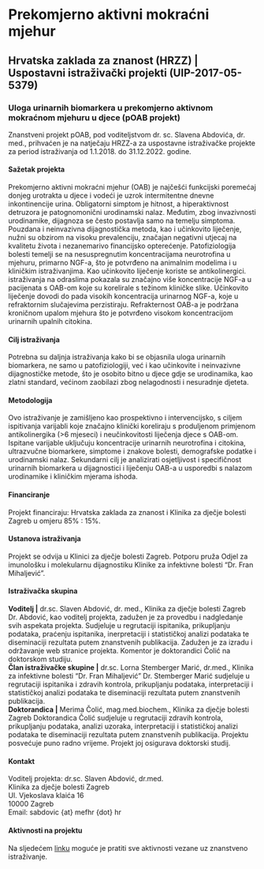 # Prekomjerno aktivni mokraćni mjehur

## Hrvatska zaklada za znanost (HRZZ) | Uspostavni istraživački projekti (UIP-2017-05-5379)

### Uloga urinarnih biomarkera u prekomjerno aktivnom mokraćnom mjehuru u djece (pOAB projekt)

Znanstveni projekt pOAB, pod voditeljstvom dr. sc. Slavena Abdovića, dr. med., prihvaćen je na natječaju HRZZ-a za uspostavne istraživačke projekte za period istraživanja od 1.1.2018. do 31.12.2022. godine.

#### Sažetak projekta

Prekomjerno aktivni mokraćni mjehur (OAB) je najčešći funkcijski poremećaj donjeg urotrakta u djece i vodeći je uzrok intermitentne dnevne inkontinencije urina. Obligatorni simptom je hitnost, a hiperaktivnost detruzora je patognomonični urodinamski nalaz. Međutim, zbog invazivnosti urodinamike, dijagnoza se često postavlja samo na temelju simptoma. Pouzdana i neinvazivna dijagnostička metoda, kao i učinkovito liječenje, nužni su obzirom na visoku prevalenciju, značajan negativni utjecaj na kvalitetu života i nezanemarivo financijsko opterećenje. Patofiziologija bolesti temelji se na nesuspregnutim koncentracijama neurotrofina u mjehuru, primarno NGF-a, što je potvrđeno na animalnim modelima i u kliničkim istraživanjima. Kao učinkovito liječenje koriste se antikolinergici. istraživanja na odraslima pokazala su značajno više koncentracije NGF-a u pacijenata s OAB-om koje su korelirale s težinom kliničke slike. Učinkovito liječenje dovodi do pada visokih koncentracija urinarnog NGF-a, koje u refraktornim slučajevima perzistiraju. Refrakternost OAB-a je podržana kroničnom upalom mjehura što je potvrđeno visokom koncentracijom urinarnih upalnih citokina.

#### Cilj istraživanja

Potrebna su daljnja istraživanja kako bi se objasnila uloga urinarnih biomarkera, ne samo u patofiziologiji, već i kao učinkovite i neinvazivne dijagnostičke metode, što je osobito bitno u djece gdje se urodinamika, kao zlatni standard, većinom zaobilazi zbog nelagodnosti i nesuradnje djeteta.

#### Metodologija

Ovo istraživanje je zamišljeno kao prospektivno i intervencijsko, s ciljem ispitivanja varijabli koje značajno klinički koreliraju s produljenom primjenom antikolinergika (>6 mjeseci) i neučinkovitosti liječenja djece s OAB-om. Ispitane varijable uključuju koncentracije urinarnih neurotrofina i citokina, ultrazvučne biomarkere, simptome i znakove bolesti, demografske podatke i urodinamski nalaz. Sekundarni cilj je analizirati osjetljivost i specifičnost urinarnih biomarkera u dijagnostici i liječenju OAB-a u usporedbi s nalazom urodinamike i kliničkim mjerama ishoda.

#### Financiranje

Projekt financiraju: Hrvatska zaklada za znanost i Klinika za dječje bolesti Zagreb u omjeru 85% : 15%.

#### Ustanova istraživanja

Projekt se odvija u Klinici za dječje bolesti Zagreb. Potporu pruža Odjel za imunološku i molekularnu dijagnostiku Klinike za infektivne bolesti “Dr. Fran Mihaljević”.

#### Istraživačka skupina

**Voditelj |** dr.sc. Slaven Abdović, dr. med., Klinika za dječje bolesti Zagreb Dr. Abdović, kao voditelj projekta, zadužen je za provedbu i nadgledanje svih aspekata projekta. Sudjeluje u regrutaciji ispitanika, prikupljanju podataka, praćenju ispitanika, inerpretaciji i statističkoj analizi podataka te diseminaciji rezultata putem znanstvenih publikacija. Zadužen je za izradu i održavanje web stranice projekta. Komentor je doktorandici Čolić na doktorskom studiju.\
**Član istraživačke skupine |** dr.sc. Lorna Stemberger Marić, dr.med., Klinika za infektivne bolesti “Dr. Fran Mihaljević” Dr. Stemberger Marić sudjeluje u regrutaciji ispitanika i zdravih kontrola, prikupljanju podataka, interpretaciji i statističkoj analizi podataka te diseminaciji rezultata putem znanstvenih publikacija.\
**Doktorandica |** Merima Čolić, mag.med.biochem., Klinika za dječje bolesti Zagreb Doktorandica Čolić sudjeluje u regrutaciji zdravih kontrola, prikupljanju podataka, analizi uzoraka, interpretaciji i statističkoj analizi podataka te diseminaciji rezultata putem znanstvenih publikacija. Projektu posvećuje puno radno vrijeme. Projekt joj osigurava doktorski studij.

#### Kontakt

Voditelj projekta: dr.sc. Slaven Abdović, dr.med.\
Klinika za dječje bolesti Zagreb\
Ul. Vjekoslava klaića 16\
10000 Zagreb\
Email: sabdovic {at} mefhr {dot} hr

#### Aktivnosti na projektu

Na sljedećem [linku](https://drive.google.com/open?id=1eqWqTdB7MzISQYq24q4qvykpQJJgVqNqNyu99lw0p-o) moguće je pratiti sve aktivnosti vezane uz znanstveno istraživanje.
